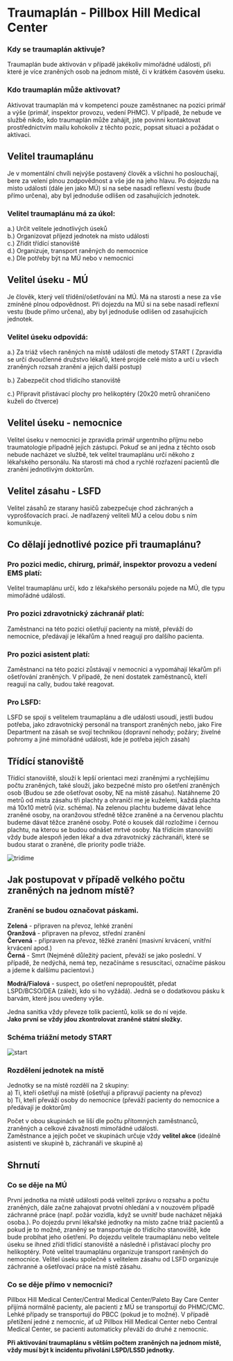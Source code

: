 # Traumaplán - Pillbox Hill Medical Center

### Kdy se traumaplán aktivuje?

Traumaplán bude aktivován v případě jakékoliv mimořádné události, při které je více zraněných osob na jednom místě, či v krátkém časovém úseku.

### Kdo traumaplán může aktivovat?

Aktivovat traumaplán má v kompetenci pouze zaměstnanec na pozici primář a výše (primář, inspektor provozu, vedení PHMC). V případě, že nebude ve službě nikdo, kdo traumaplán může zahájit, jste povinni kontaktovat prostřednictvím mailu kohokoliv z těchto pozic, popsat situaci a požádat o aktivaci.

## Velitel traumaplánu

Je v momentální chvíli nejvýše postavený člověk a všichni ho poslouchají, bere za velení plnou zodpovědnost a vše jde na jeho hlavu. Po dojezdu na místo události (dále jen jako MÚ) si na sebe nasadí reflexní vestu (bude přímo určena), aby byl jednoduše odlišen od zasahujících jednotek.

### Velitel traumaplánu má za úkol:

a.) Určit velitele jednotlivých úseků <br>
b.) Organizovat příjezd jednotek na místo události<br>
c.) Zřídit třídící stanoviště <br>
d.) Organizuje, transport raněných do nemocnice<br>
e.) Dle potřeby být na MÚ nebo v nemocnici <br>









## Velitel úseku - MÚ

Je člověk, který velí třídění/ošetřování na MÚ. 
Má na starosti a nese za vše zmíněné plnou odpovědnost. Při dojezdu na MÚ si na sebe nasadí reflexní vestu (bude přímo určena), aby byl jednoduše odlišen od zasahujících jednotek.

### Velitel úseku odpovídá:

a.) Za triáž všech raněných na místě události dle metody START
( Zpravidla se určí dvoučlenné družstvo lékařů, které projde celé místo a určí u všech zraněných rozsah zranění a jejich další postup)<br>

b.) Zabezpečit chod třídícího stanoviště<br>

c.) Připravit přistávací plochy pro helikoptéry
(20x20 metrů ohraničeno kuželi do čtverce)<br>



## Velitel úseku - nemocnice 

Velitel úseku v nemocnici je zpravidla primář urgentního příjmu nebo traumatologie případně jejich zástupci. Pokuď se ani jedna z těchto osob nebude nacházet ve službě, tek velitel traumaplánu určí někoho z lékařského personálu. Na starosti má chod a rychlé rozřazení pacientů dle zranění jednotlivým doktorům.

## Velitel zásahu - LSFD

Velitel zásahů ze starany hasičů zabezpečuje chod záchraných a vyprošťovacích prací. Je nadřazený veliteli MÚ a celou dobu s ním komunikuje. 

## Co dělají jednotlivé pozice při traumaplánu?

### Pro pozici medic, chirurg, primář, inspektor provozu a vedení EMS platí: 
Velitel traumaplánu určí, kdo z lékařského personálu pojede na MÚ, dle typu mimořádné události.

### Pro pozici zdravotnický záchranář platí:
Zaměstnanci na této pozici ošetřují pacienty na místě, převáží do nemocnice, předávají je lékařům a hned reagují pro dalšího pacienta.


### Pro pozici asistent platí:
Zaměstnanci na této pozici zůstávají v nemocnici a vypomáhají lékařům při ošetřování zraněných. V případě, že není dostatek zaměstnanců, kteří reagují na cally, budou také reagovat.

### Pro LSFD:
LSFD se spojí s velitelem traumaplánu a dle události usoudí, jestli budou potřeba, jako zdravotnický personál na transport zraněných nebo, jako Fire Department na zásah se svojí technikou (dopravní nehody; požáry; živelné pohromy a jiné mimořádné události, kde je potřeba jejich zásah) 

## Třídící stanoviště

Třídící stanoviště, slouží k lepší orientaci mezi zraněnými a rychlejšímu počtu zraněných, také slouží, jako bezpečné místo pro ošetření zraněných osob (Budou se zde ošetřovat osoby, NE na místě zásahu). Natáhneme 20 metrů od místa zásahu tři plachty a ohraničí me je kuželemi, každá plachta má 10x10 metrů (viz. schéma). Na zelenou plachtu budeme dávat lehce zraněné osoby, na oranžovou středně těžce zraněné a na červenou plachtu budeme dávat těžce zraněné osoby. Poté o kousek dál rozložíme i černou plachtu, na kterou se budou odnášet mrtvé osoby. Na třídícím stanovišti vždy bude alespoň jeden lékař a dva zdravotnický záchranáři, které se budou starat o zraněné, dle priority podle triáže.

![tridime](https://media.discordapp.net/attachments/762807292172435456/1343875296130109473/1j3gwmFAPnNZoi7rHn2p6z7nma6JC7koADSOAwPziMYQnpXJsV6Dy5Oko3Bt9FTw.png?ex=67bedce6&is=67bd8b66&hm=25ab25af413efed6a9995c800e68f8503bb05ee9ce20794ed582baa11307a6f7&=&format=webp&quality=lossless)

## Jak postupovat v případě velkého počtu zraněných na jednom místě?

### Zranění se budou označovat páskami.

**Zelená**  - připraven na převoz, lehké zranění<br>
**Oranžová**  - připraven na převoz, střední zranění<br>
**Červená**  - připraven na převoz, těžké zranění (masivní krvácení, vnitřní krvácení apod.)<br>
**Černá** - Smrt (Nejméně důležitý pacient, převáží se jako poslední. V případě, že nedýchá, nemá tep, nezačínáme s resuscitací, označíme páskou a jdeme k dalšímu pacientovi.)<br>

**Modrá/Fialová**  - suspect, po ošetření nepropouštět, předat LSPD/BCSO/DEA (záleží, kdo si ho vyžádá). Jedná se o dodatkovou pásku k barvám, které jsou uvedeny výše.<br>

Jedna sanitka vždy převeze tolik pacientů, kolik se do ní vejde.<br>
**Jako první se vždy jdou zkontrolovat zraněné státní složky.** <br>


### Schéma triážní metody START

![start](https://media.discordapp.net/attachments/762807292172435456/1343875325037252673/1UPuTvflkbjCzHyKxE5jtATxsOjlnSs8Ylk6cW0XZLu3KIWkpbZOUruTU0KcNRyM.png?ex=67bedced&is=67bd8b6d&hm=fffb42789951a8653ecf5b1cf0afb39b5b7ccf22ddf343291fc5af524d8ddb79&=&format=webp&quality=lossless&width=450&height=675)

### Rozdělení jednotek na místě

Jednotky se na místě rozdělí na 2 skupiny:<br>
a) Ti, kteří ošetřují na místě (ošetřují a připravují pacienty na převoz)<br>
b) Ti, kteří převáží osoby do nemocnice (převáží pacienty do nemocnice a předávají je doktorům)<br>

Počet v obou skupinách se liší dle počtu přítomných zaměstnanců, zraněných a celkové závažnosti mimořádné události. <br>Zaměstnance a jejich počet ve skupinách určuje vždy **velitel akce** (ideálně asistenti ve skupině b, záchranáři ve skupině a)<br>



## Shrnutí

### Co se děje na MÚ

První jednotka na místě události podá veliteli zprávu o rozsahu a počtu zraněných, dále začne zahajovat prvotní ohledání a v nouzovém případě záchranné práce (např. požár vozidla, když se uvnitř bude nacházet nějaká osoba.). Po dojezdu první lékařské jednotky na místo začne triáž pacientů a pokud je to možné, zraněný se transportuje do třídícího stanoviště, kde bude probíhat jeho ošetření. Po dojezdu velitele traumaplánu nebo velitele úseku se ihned zřídí třídící stanoviště a následně i přistávací plochy pro helikoptéry. Poté velitel traumaplánu organizuje transport raněných do nemocnice. Velitel úseku společně s velitelem zásahu od LSFD organizuje záchranné a ošetřovací práce na místě zásahu.


### Co se děje přímo v nemocnici?

Pillbox Hill Medical Center/Central Medical Center/Paleto Bay Care Center přijímá normálně pacienty, ale pacienti z MÚ se transportují do PHMC/CMC. Lehké případy se transportují do PBCC (pokud je to možné). 
V případě přetížení jedné z nemocnic, ať už Pillbox Hill Medical Center nebo Central Medical Center, se pacienti automaticky převáží do druhé z nemocnic.<br>

**Při aktivování traumaplánu s větším počtem zraněných na jednom místě, vždy musí být k incidentu přivoláni LSPD/LSSD jednotky.**<br>

